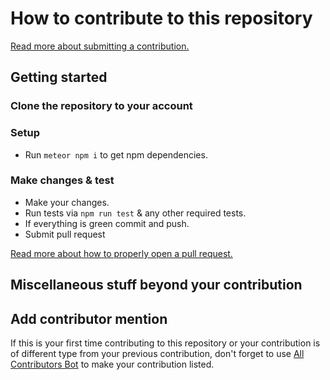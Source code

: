 # How to contribute to this repository
[Read more about submitting a contribution.](https://opensource.guide/how-to-contribute/#how-to-submit-a-contribution)

## Getting started

### Clone the repository to your account

### Setup
* Run `meteor npm i` to get npm dependencies.

### Make changes & test
* Make your changes.
* Run tests via `npm run test` & any other required tests.
* If everything is green commit and push. 
* Submit pull request

[Read more about how to properly open a pull request.](https://opensource.guide/how-to-contribute/#opening-a-pull-request)

## Miscellaneous stuff beyond your contribution

## Add contributor mention
If this is your first time contributing to this repository or your contribution is of different type from your previous contribution, don't forget to use [All Contributors Bot](https://allcontributors.org/docs/en/bot/usage) to make your contribution listed.
